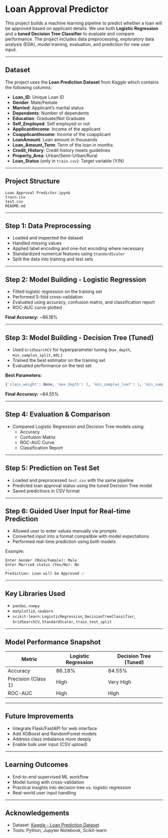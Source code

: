 # Loan Approval Predictor

This project builds a machine learning pipeline to predict whether a loan will be approved based on applicant details. We use both **Logistic Regression** and a **tuned Decision Tree Classifier** to evaluate and compare performance. The project includes data preprocessing, exploratory data analysis (EDA), model training, evaluation, and prediction for new user input.

---

## Dataset

The project uses the **Loan Prediction Dataset** from Kaggle which contains the following columns:

- **Loan_ID**: Unique Loan ID
- **Gender**: Male/Female
- **Married**: Applicant’s marital status
- **Dependents**: Number of dependents
- **Education**: Graduate/Not Graduate
- **Self_Employed**: Self employed or not
- **ApplicantIncome**: Income of the applicant
- **CoapplicantIncome**: Income of the coapplicant
- **LoanAmount**: Loan amount in thousands
- **Loan_Amount_Term**: Term of the loan in months
- **Credit_History**: Credit history meets guidelines
- **Property_Area**: Urban/Semi-Urban/Rural
- **Loan_Status** (only in `train.csv`): Target variable (Y/N)

---

## Project Structure

```
Loan Approval Predictor.ipynb
train.csv
test.csv
README.md
```

---

## Step 1: Data Preprocessing

- Loaded and inspected the dataset
- Handled missing values
- Applied label encoding and one-hot encoding where necessary
- Standardized numerical features using `StandardScaler`
- Split the data into training and test sets

---

## Step 2: Model Building - Logistic Regression

- Fitted logistic regression on the training set
- Performed 5-fold cross-validation
- Evaluated using accuracy, confusion matrix, and classification report
- ROC-AUC curve plotted

**Final Accuracy:** ~86.18%

---

## Step 3: Model Building - Decision Tree (Tuned)

- Used `GridSearchCV` for hyperparameter tuning (`max_depth`, `min_samples_split`, etc.)
- Trained the best estimator on the training set
- Evaluated performance on the test set

**Best Parameters:**  
```python
{'class_weight': None, 'max_depth': 3, 'min_samples_leaf': 1, 'min_samples_split': 2}
```

**Final Accuracy:** ~84.55%

---

## Step 4: Evaluation & Comparison

- Compared Logistic Regression and Decision Tree models using:
  - Accuracy
  - Confusion Matrix
  - ROC-AUC Curve
  - Classification Report

---

## Step 5: Prediction on Test Set

- Loaded and preprocessed `test.csv` with the same pipeline
- Predicted loan approval status using the tuned Decision Tree model
- Saved predictions in CSV format

---

## Step 6: Guided User Input for Real-time Prediction

- Allowed user to enter values manually via prompts
- Converted input into a format compatible with model expectations
- Performed real-time prediction using both models

Example:
```
Enter Gender (Male/Female): Male
Enter Married status (Yes/No): No
...
Prediction: Loan will be Approved ✅
```

---

## Key Libraries Used

- `pandas`, `numpy`
- `matplotlib`, `seaborn`
- `scikit-learn`: `LogisticRegression`, `DecisionTreeClassifier`, `GridSearchCV`, `StandardScaler`, `train_test_split`

---

## Model Performance Snapshot

| Metric             | Logistic Regression | Decision Tree (Tuned) |
|--------------------|---------------------|------------------------|
| Accuracy           | 86.18%              | 84.55%                 |
| Precision (Class 1)| High                | Very High              |
| ROC-AUC            | High                | High                   |

---

## Future Improvements

- Integrate Flask/FastAPI for web interface
- Add XGBoost and RandomForest models
- Address class imbalance more deeply
- Enable bulk user input (CSV upload)

---

## Learning Outcomes

- End-to-end supervised ML workflow
- Model tuning with cross-validation
- Practical insights into decision tree vs. logistic regression
- Real-world user input handling

---

## Acknowledgements

- Dataset: [Kaggle - Loan Prediction Dataset](https://www.kaggle.com/datasets/altruistdelhite04/loan-prediction-problem-dataset)
- Tools: Python, Jupyter Notebook, Scikit-learn
